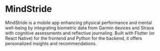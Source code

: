 # MindStride
MindStride is a mobile app enhancing physical performance and mental well-being by integrating biometric data from Garmin devices and Strava with cognitive assessments and reflective journaling. Built with Flutter (or React Native) for the frontend and Python for the backend, it offers personalized insights and recommendations.
